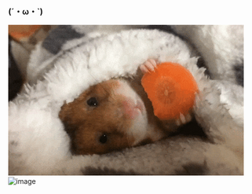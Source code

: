 ### (´・ω・`)

![Status](giphy.gif)
![image](https://github.com/T-rvw/T-rvw/assets/75730859/4307de4d-987e-4bcd-80c2-42d0e2521b96)


